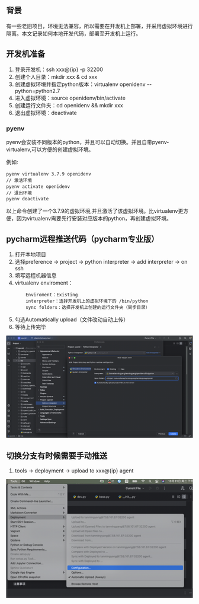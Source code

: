 ## 背景
有一些老旧项目，环境无法兼容，所以需要在开发机上部署，并采用虚拟环境进行隔离。本文记录如何本地开发代码，部署至开发机上运行。

## 开发机准备
1. 登录开发机：ssh xxx@{ip} -p 32200
2. 创建个人目录：mkdir xxx & cd xxx
3. 创建虚拟环境并指定python版本：virtualenv openidenv --python=python2.7
4. 进入虚拟环境：source openidenv/bin/activate
5. 创建运行文件夹：cd openidenv && mkdir xxx
6. 退出虚拟环境：deactivate

### pyenv
pyenv会安装不同版本的python，并且可以自动切换。并且自带pyenv-virtualenv,可以方便的创建虚拟环境。

例如:

```bash
pyenv virtualenv 3.7.9 openidenv
// 激活环境
pyenv activate openidenv
// 退出环境
pyenv deactivate
```

以上命令创建了一个3.7.9的虚拟环境,并且激活了该虚拟环境。比virtualenv更方便，因为virtualenv需要先行安装对应版本的python，再创建虚拟环境。

## pycharm远程推送代码（pycharm专业版）
1. 打开本地项目
2. 选择preference -> project -> python interpreter -> add interpreter -> on ssh
3. 填写远程机器信息
4. virtualenv enviroment：
    ```txt
        Enviroment：Existing
        interpreter：选择开发机上的虚拟环境下的 /bin/python
        sync folders：选择开发机上创建的运行文件夹（同步目录）
    ```
5. 勾选Automatically upload（文件改动自动上传）
6. 等待上传完毕

![示例图片](./images/同步文件.jpg)

## 切换分支有时候需要手动推送
1. tools -> deployment -> upload to xxx@{ip} agent

![示例图片](./images/主动推送.jpg)